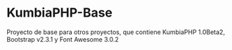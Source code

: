 KumbiaPHP-Base
==============

Proyecto de base para otros proyectos, que contiene KumbiaPHP 1.0Beta2, Bootstrap v2.3.1 y Font Awesome 3.0.2